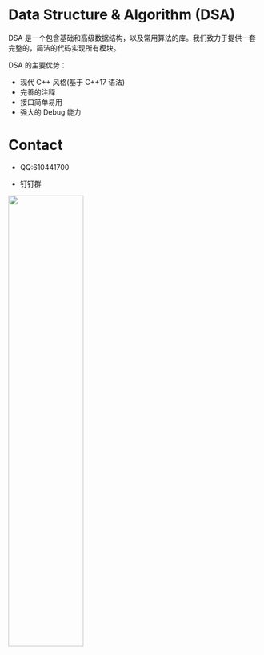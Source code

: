 # Data Structure & Algorithm (DSA)

DSA 是一个包含基础和高级数据结构，以及常用算法的库。我们致力于提供一套完整的，简洁的代码实现所有模块。

DSA 的主要优势：

- 现代 C++ 风格(基于 C++17 语法)
- 完善的注释
- 接口简单易用
- 强大的 Debug 能力

# Contact

- QQ:610441700

- 钉钉群
<img src="https://github.com/ivanallen/dsa/blob/integrate_cmake_gtest/docs/images/DingDingGroup.JPG"  height="900" width="150">

